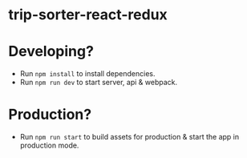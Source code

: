 # trip-sorter-react-redux

# Developing?
* Run `npm install` to install dependencies.
* Run `npm run dev` to start server, api & webpack.

# Production?
* Run `npm run start` to build assets for production & start the app in production mode.